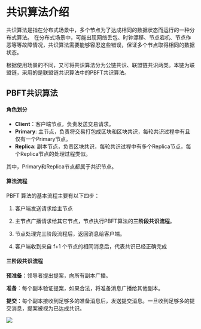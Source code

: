 # 共识算法介绍

共识算法是指在分布式场景中，多个节点为了达成相同的数据状态而运行的一种分布式算法。 在分布式场景中，可能出现网络丢包、时钟漂移、节点宕机、节点作恶等等故障情况，共识算法需要能够容忍这些错误，保证多个节点取得相同的数据状态。

根据使用场景的不同，又可将共识算法分为公链共识、联盟链共识两类。本链为联盟链，采用的是联盟链共识算法中的PBFT共识算法。



## PBFT共识算法

#### 角色划分

- **Client**：客户端节点，负责发送交易请求。
- **Primary**: 主节点，负责将交易打包成区块和区块共识，每轮共识过程中有且仅有一个Primary节点。
- **Replica**: 副本节点，负责区块共识，每轮共识过程中有多个Replica节点，每个Replica节点的处理过程类似。

其中，Primary和Replica节点都属于共识节点。



#### 算法流程

PBFT 算法的基本流程主要有以下四步：

1. 客户端发送请求给主节点

2. 主节点广播请求给其它节点，节点执行PBFT算法的**三阶段共识流程**。

3. 节点处理完三阶段流程后，返回消息给客户端。

4. 客户端收到来自 f+1 个节点的相同消息后，代表共识已经正确完成

   

#### 三阶段共识流程

**预准备**：领导者提出提案，向所有副本广播。

**准备**：每个副本验证提案，如果合法，将准备消息广播给其他副本。

**提交**：每个副本接收到足够多的准备消息后，发送提交消息。一旦收到足够多的提交消息，提案被视为已达成共识。

![](..\..\..\img\1735889898585.png)

